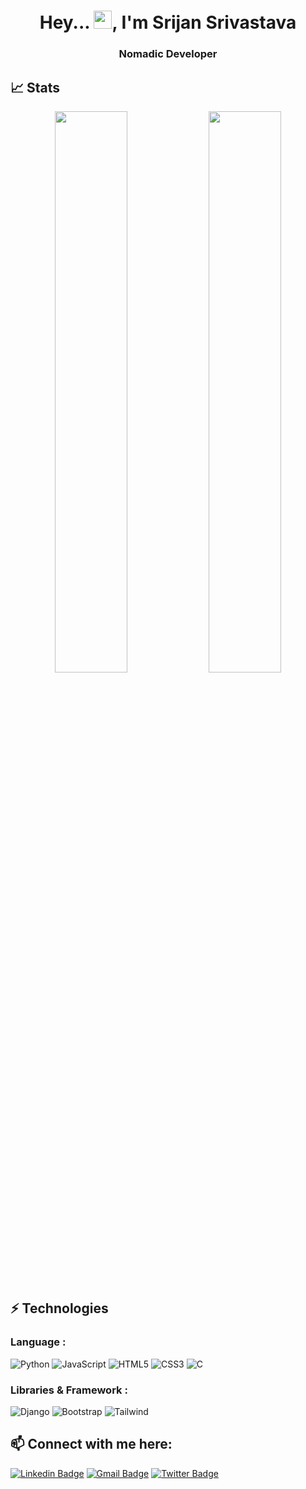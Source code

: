 <h1 align="center">Hey... <img src="https://github.com/TheDudeThatCode/TheDudeThatCode/blob/master/Assets/Hi.gif" width="29">, I'm Srijan Srivastava </h1>
<h3 align="center">Nomadic Developer</h3>

## 📈 Stats
<p align="center">
	
  <img width="48%" src="https://github-readme-stats.vercel.app/api?username=Srijan-SS02&show_icons=true&theme=tokyonight" />
  <img width="48%" src="https://github-readme-streak-stats.herokuapp.com/?user=Srijan-SS02&theme=tokyonight" />
</p>



## ⚡ Technologies

### Language :
![Python](https://img.shields.io/badge/-Python-black?style=flat-square&logo=Python)
![JavaScript](https://img.shields.io/badge/-JavaScript-black?style=flat-square&logo=javascript)
![HTML5](https://img.shields.io/badge/-HTML5-E34F26?style=flat-square&logo=html5&logoColor=white)
![CSS3](https://img.shields.io/badge/-CSS3-1572B6?style=flat-square&logo=css3)
![C](https://img.shields.io/badge/-C-007ACC?style=flat-square&logo=c)


### Libraries & Framework :

![Django](https://img.shields.io/badge/-Django-3435C?style=flat-square&logo=django)
![Bootstrap](https://img.shields.io/badge/-Bootstrap-563D7C?style=flat-square&logo=bootstrap)
![Tailwind](https://img.shields.io/badge/-Tailwind-098?style=flat-square&logo=tailwind)

## 📫 Connect with me here:
 
[![Linkedin Badge](https://img.shields.io/badge/-Srijan_Srivastava-blue?style=flat-square&logo=Linkedin&logoColor=white&link=https:https://www.linkedin.com/in/srijan-ss02/)](https://www.linkedin.com/in/srijan-ss02/)
[![Gmail Badge](https://img.shields.io/badge/-codeofficialsrijasriv@gmail.com-c14438?style=flat-square&logo=Gmail&logoColor=white&link=mailto:codeofficialsrijasriv@gmail.com)](mailto:codeofficialsrijasriv@gmail.com)
[![Twitter Badge](https://img.shields.io/badge/-Srijan-darkred?style=flat-square&logo=twitter&logoColor=white&link=https://twitter.com/Srijan_SS02)](https://twitter.com/Srijan_SS02)
